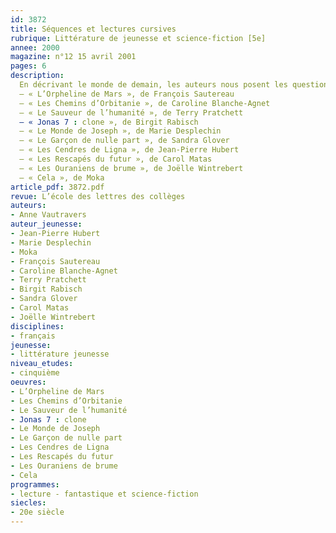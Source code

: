 ```yaml
---
id: 3872
title: Séquences et lectures cursives
rubrique: Littérature de jeunesse et science-fiction [5e]
annee: 2000
magazine: n°12 15 avril 2001
pages: 6
description: 
  En décrivant le monde de demain, les auteurs nous posent les questions d’aujourd’hui. Les romans de science-fiction racontent des aventures extraordinaires, tout en nous amenant à réfléchir. La sélection proposée ici aborde des problèmes variés, qui permettent de nombreux débats.
  – « L’Orpheline de Mars », de François Sautereau
  – « Les Chemins d’Orbitanie », de Caroline Blanche-Agnet
  – « Le Sauveur de l’humanité », de Terry Pratchett
  – « Jonas 7 : clone », de Birgit Rabisch
  – « Le Monde de Joseph », de Marie Desplechin
  – « Le Garçon de nulle part », de Sandra Glover
  – « Les Cendres de Ligna », de Jean-Pierre Hubert
  – « Les Rescapés du futur », de Carol Matas
  – « Les Ouraniens de brume », de Joëlle Wintrebert
  – « Cela », de Moka
article_pdf: 3872.pdf
revue: L’école des lettres des collèges
auteurs:
- Anne Vautravers
auteur_jeunesse:
- Jean-Pierre Hubert
- Marie Desplechin
- Moka
- François Sautereau
- Caroline Blanche-Agnet
- Terry Pratchett
- Birgit Rabisch
- Sandra Glover
- Carol Matas
- Joëlle Wintrebert
disciplines:
- français
jeunesse:
- littérature jeunesse
niveau_etudes:
- cinquième
oeuvres:
- L’Orpheline de Mars
- Les Chemins d’Orbitanie
- Le Sauveur de l’humanité
- Jonas 7 : clone
- Le Monde de Joseph
- Le Garçon de nulle part
- Les Cendres de Ligna
- Les Rescapés du futur
- Les Ouraniens de brume
- Cela
programmes:
- lecture - fantastique et science-fiction
siecles:
- 20e siècle
---
```

